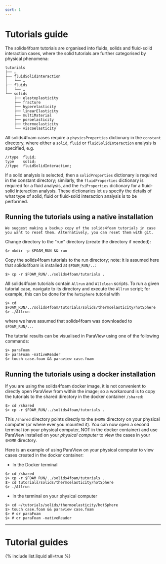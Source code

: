 ```yaml
---
sort: 1
---
```


# Tutorials guide

The solids4foam tutorials are organised into fluids, solids and fluid-solid interaction cases, where the solid tutorials are further categorised by physical phenomena:

```
tutorials
├── …
├── fluidSolidInteraction
│   └── …
├── fluids
│   └── …
└── solids
    ├── elastoplasticity
    ├── fracture
    ├── hyperelasticity
    ├── linearElasticity
    ├── multiMaterial
    ├── poroelasticity
    ├── thermoelasticity
    └── viscoelasticity
```

All solids4foam cases require a `physicsProperties` dictionary in the `constant` directory, where either a `solid`, `fluid` or `fluidSolidInteraction` analysis is specified, e.g.
```
//type  fluid;
type    solid;
//type  fluidSolidInteraction;
```
If a solid analysis is selected, then a `solidProperties` dictionary is required in the constant directory; similarly, the `fluidProperties` dictionary is required for a fluid analysis, and the `fsiProperties` dictionary for a fluid-solid interaction analysis. These dictionaries let us specify the details of what type of solid, fluid or fluid-solid interaction analysis is to be performed.


## Running the tutorials using a native installation

```tip
We suggest making a backup copy of the solids4foam tutorials in case you want to reset them. Alternatively, you can reset them with git.
```

Change directory to the “run” directory (create the directory if needed):
```
$> mkdir -p $FOAM_RUN && run
```

Copy the solids4foam tutorials to the run directory; note: it is assumed here that solids4foam is installed at `$FOAM_RUN/..`:
```
$> cp -r $FOAM_RUN/../solids4foam/tutorials .
```

All solids4foam tutorials contain `Allrun` and `Allclean` scripts. To run a given tutorial case, navigate to its directory and execute the `Allrun` script; for example, this can be done for the `hotSphere` tutorial with
```
$> cd $FOAM_RUN/../solids4foam/tutorials/solids/thermoelasticity/hotSphere
$> ./Allrun
```
where we have assumed that solids4foam was downloaded to `$FOAM_RUN/..`.

The tutorial results can be visualised in ParaView using one of the following commands:
```
$> paraFoam
$> paraFoam -nativeReader
$> touch case.foam && paraview case.foam
```

## Running the tutorials using a docker installation

If you are using the solids4foam docker image, it is not convenient to directly open ParaView from within the image; so a workaround is to copy the tutorials to the shared directory in the docker container `/shared`:
```
$> cd /shared
$> cp -r $FOAM_RUN/../solids4foam/tutorials .
```
This `/shared` directory points directly to the `$HOME` directory on your physical computer (or where ever you mounted it). You can now open a second terminal (on your physical computer, NOT in the docker container) and use ParaView installed on your *physical computer* to view the cases in your `$HOME` directory.

Here is an example of using ParaView on your physical computer to view cases created in the docker container:

- In the Docker terminal
```
$> cd /shared
$> cp -r $FOAM_RUN/../solids4foam/tutorials .
$> cd tutorials/solids/thermoelasticity/hotSphere
$> ./Allrun
```
- In the terminal on your physical computer
```
$> cd ~/tutorials/solids/thermoelasticity/hotSphere
$> touch case.foam && paraview case.foam
$> # or paraFoam
$> # or paraFoam -nativeReader
```


---

# Tutorial guides

{% include list.liquid all=true %}
